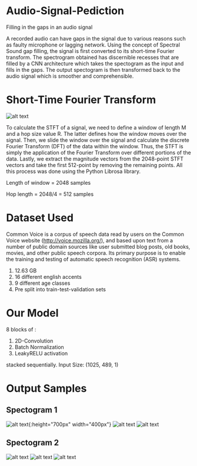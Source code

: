 # Audio-Signal-Pediction
Filling in the gaps in an audio signal

A recorded audio can have gaps in the signal due to various reasons such as faulty microphone or lagging network. Using the concept of Spectral Sound gap filling, the signal is first converted to its short-time Fourier transform. The spectrogram obtained has discernible recesses that are filled by a CNN architecture which takes the spectogram as the input and fills in the gaps. The output spectogram is then transformed back to the audio signal which is smoother and comprehensible.

# Short-Time Fourier Transform

![alt text](https://raw.githubusercontent.com/antrix99/Audio-Signal-Prediction/master/imgs/STFT.png?raw=true "Optional Title")

To calculate the STFT of a signal, we need to define a window of length M and a hop size value R. The latter defines how the window moves over the signal. Then, we slide the window over the signal and calculate the discrete Fourier Transform (DFT) of the data within the window. Thus, the STFT is simply the application of the Fourier Transform over different portions of the data. Lastly, we extract the magnitude vectors from the 2048-point STFT vectors and take the first 512-point by removing the remaining points. All this process was done using the Python Librosa library.

Length of window = 2048 samples

Hop length = 2048/4 = 512 samples

# Dataset Used
Common Voice is a corpus of speech data read by users on the Common Voice website (http://voice.mozilla.org/), and based upon text from a number of public domain sources like user submitted blog posts, old books, movies, and other public speech corpora. Its primary purpose is to enable the training and testing of automatic speech recognition (ASR) systems.
1. 12.63 GB
2. 16 different english accents
3. 9 different age classes
4. Pre split into train-test-validation sets

# Our Model
8 blocks of :
  1. 2D-Convolution
  2. Batch Normalization
  3. LeakyRELU activation 
  
stacked sequentially. Input Size: (1025, 489, 1)

# Output Samples

## Spectogram 1

![alt text](https://raw.githubusercontent.com/antrix99/Audio-Signal-Prediction/master/imgs/raw_2.png?raw=true "Raw"){:height="700px" width="400px"}
![alt text](https://raw.githubusercontent.com/antrix99/Audio-Signal-Prediction/master/imgs/pred_2.png?raw=true "Prediction")
![alt text](https://raw.githubusercontent.com/antrix99/Audio-Signal-Prediction/master/imgs/ideal_2.png?raw=true "Ideal")

## Spectogram 2

![alt text](https://raw.githubusercontent.com/antrix99/Audio-Signal-Prediction/master/imgs/raw_3.png?raw=true "Raw")
![alt text](https://raw.githubusercontent.com/antrix99/Audio-Signal-Prediction/master/imgs/pred_3.png?raw=true "Prediction")
![alt text](https://raw.githubusercontent.com/antrix99/Audio-Signal-Prediction/master/imgs/ideal_3.png?raw=true "Ideal")

